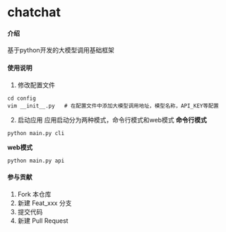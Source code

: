 # chatchat

#### 介绍
基于python开发的大模型调用基础框架


#### 使用说明

1.  修改配置文件
```commandline
cd config
vim __init__.py   # 在配置文件中添加大模型调用地址，模型名称，API_KEY等配置
```
2.  启动应用
应用启动分为两种模式，命令行模式和web模式
**命令行模式**
```commandline
python main.py cli
```
**web模式**
```commandline
python main.py api
```

#### 参与贡献

1.  Fork 本仓库
2.  新建 Feat_xxx 分支
3.  提交代码
4.  新建 Pull Request

